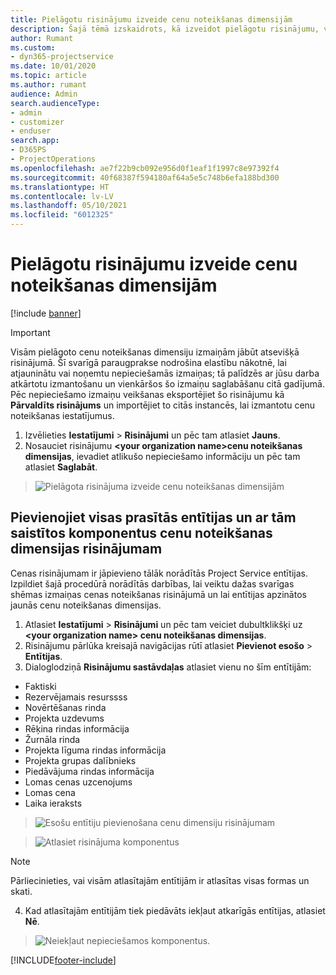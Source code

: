 ```yaml
---
title: Pielāgotu risinājumu izveide cenu noteikšanas dimensijām
description: Šajā tēmā izskaidrots, kā izveidot pielāgotu risinājumu, veidojot pielāgotas cenu noteikšanas dimensijas.
author: Rumant
ms.custom:
- dyn365-projectservice
ms.date: 10/01/2020
ms.topic: article
ms.author: rumant
audience: Admin
search.audienceType:
- admin
- customizer
- enduser
search.app:
- D365PS
- ProjectOperations
ms.openlocfilehash: ae7f22b9cb092e956d0f1eaf1f1997c8e97392f4
ms.sourcegitcommit: 40f68387f594180af64a5e5c748b6efa188bd300
ms.translationtype: HT
ms.contentlocale: lv-LV
ms.lasthandoff: 05/10/2021
ms.locfileid: "6012325"
---
```

# <a name="create-custom-solutions-for-pricing-dimensions"></a>Pielāgotu risinājumu izveide cenu noteikšanas dimensijām

[!include [banner](../includes/psa-now-project-operations.md)]

> [!IMPORTANT]
> Visām pielāgoto cenu noteikšanas dimensiju izmaiņām jābūt atsevišķā risinājumā. Šī svarīgā paraugprakse nodrošina elastību nākotnē, lai atjauninātu vai noņemtu nepieciešamās izmaiņas; tā palīdzēs ar jūsu darba atkārtotu izmantošanu un vienkāršos šo izmaiņu saglabāšanu citā gadījumā. Pēc nepieciešamo izmaiņu veikšanas eksportējiet šo risinājumu kā **Pārvaldīts risinājums** un importējiet to citās instancēs, lai izmantotu cenu noteikšanas iestatījumus.

1. Izvēlieties **Iestatījumi** > **Risinājumi** un pēc tam atlasiet **Jauns**. 
2. Nosauciet risinājumu **\<your organization name>cenu noteikšanas dimensijas**, ievadiet atlikušo nepieciešamo informāciju un pēc tam atlasiet **Saglabāt**.

> ![Pielāgota risinājuma izveide cenu noteikšanas dimensijām](media/Creation-of-custom-pricing-dimension-solution.PNG)
  
## <a name="add-all-required-entities-and-related-components-to-the-pricing-dimension-solution"></a>Pievienojiet visas prasītās entītijas un ar tām saistītos komponentus cenu noteikšanas dimensijas risinājumam
Cenas risinājumam ir jāpievieno tālāk norādītās Project Service entītijas. Izpildiet šajā procedūrā norādītās darbības, lai veiktu dažas svarīgas shēmas izmaiņas cenas noteikšanas risinājumā un lai entītijas apzinātos jaunās cenu noteikšanas dimensijas.

1. Atlasiet **Iestatījumi** > **Risinājumi** un pēc tam veiciet dubultklikšķi uz **\<your organization name> cenu noteikšanas dimensijas**. 
2. Risinājumu pārlūka kreisajā navigācijas rūtī atlasiet **Pievienot esošo** > **Entītijas**.
3. Dialoglodziņā **Risinājumu sastāvdaļas** atlasiet vienu no šīm entītijām:

- Faktiski
- Rezervējamais resurssss
- Novērtēšanas rinda
- Projekta uzdevums
- Rēķina rindas informācija
- Žurnāla rinda
- Projekta līguma rindas informācija
- Projekta grupas dalībnieks
- Piedāvājuma rindas informācija
- Lomas cenas uzcenojums
- Lomas cena 
- Laika ieraksts 

> ![Esošu entītiju pievienošana cenu dimensiju risinājumam](media/Existing-entities-to-PD-solution.png)

> ![Atlasiet risinājuma komponentus](media/Dimension-Components.png)

> [!NOTE]
> Pārliecinieties, vai visām atlasītajām entītijām ir atlasītas visas formas un skati.

4. Kad atlasītajām entītijām tiek piedāvāts iekļaut atkarīgās entītijas, atlasiet **Nē**.

> ![Neiekļaut nepieciešamos komponentus.](media/Do-not-include-required.png)




[!INCLUDE[footer-include](../includes/footer-banner.md)]